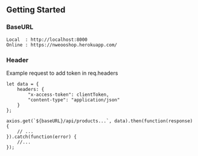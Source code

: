 ## Getting Started

### BaseURL

```
Local  : http://localhost:8000
Online : https://nweooshop.herokuapp.com/
```

### Header

Example request to add token in req.headers

```
let data = {
    headers: {
        "x-access-token": clientToken,
        "content-type": "application/json"
    }
};

axios.get(`${baseURL}/api/products...`, data).then(function(response) {
    // ...
}).catch(function(error) {
    //...
});

```
